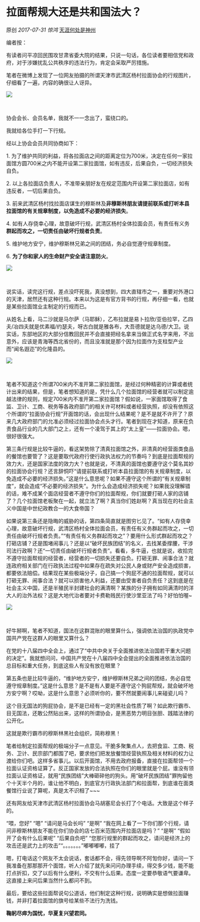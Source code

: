 # 拉面帮规大还是共和国法大？

原创 _2017-07-31_ _惊鸿_ [天涯何处是神州](https://mp.weixin.qq.com/s?__biz=MzIxNjUyODUyNg==&mid=2247485357&idx=1&sn=193a1ad580bdf16ac161863e16c84ab5&chksm=9786e44ca0f16d5a13d4e1cfa77aed1017b7d36eb17e46c7dc5ef142af338a1a671f42665874&scene=0&key=afe4bcd0b31e94f58fb6396f74b546da100e60a9ba57a14a636429d7b3ac94012023fcd738d3df6c0555583e2c2ba0d5d6c4ed0275054faf7ddff6526c8dbd6b321372017d17b45b083e3c69b665d53d&ascene=1&uin=MTQ4OTY5NzU3Ng%3D%3D&devicetype=Windows+UnKnow&version=62040549&pass_ticket=Q25O11xy5T4rXBqimrsIlFDIOQEtouEQjfgyvB6YVdDYqhVxCJOd0xHruuPmRaww&winzoom=1##)

编者按：

有读者问平凉回民围攻甘肃省委大院的结果，只说一句话，各位读者要相信党和政府，对于涉嫌扰乱公共秩序的违法行为，肯定会采取严厉措施。





笔者在微博上发现了一位网友拍摄的所谓天津市武清区杨村拉面协会的行规图片，仔细看了一遍，内容的确很让人讶异。

![](https://img.hacpai.com/e/138595d2725a410ca555db2b464784e8.jpeg)

​



协会会长、会员名单，我就不一一念出了，蛮绕口的。



我就给各位手打一下行规。



经以上协会会员共同协商如下：

1\. 为了维护共同的利益，将各拉面店之间的距离定位为700米，决定在任何一家拉面馆方圆700米之内不能开设第二家拉面馆，如有违反，后果自负，一切经济损失自负。

2\. 以上各拉面店负责人，不准带亲朋好友在规定范围内开设第二家拉面店，如有违反者，一切后果自负。

3\. 前来武清区杨村找拉面店谋生的穆斯林及**非穆斯林朋友请提前联系或打听本县拉面馆的有关规章制度，以免造成不必要的经济损失**。

4\. 如有人存侥幸心理，故意破坏行规，武清区杨村全体拉面会员，有责任有义务**群起而攻之，一切责任由破坏行规者负责**。

5\. 维护地方安宁，维护穆斯林兄弟之间的团结，务必自觉遵守规章制度。

6\. **为了你和家人的生命财产安全请注意防火**。

![](https://img.hacpai.com/e/807f73bf3f7b49058891bfde48d8b3c7.jpeg)

​



说实话，读完这行规，差点没吓死我，真没想到，四大直辖市之一，重要对外港口的天津，居然还有这种行规。本来以为这是有官方背书的行规，再仔细一看，也就是某些拉面馆业主制定的行规而已。



从姓名上看，马二沙就是马尔萨（马耶稣），乙布拉就是易卜拉欣/亚伯拉罕，乙四夫/冶四夫就是优素福/约瑟夫，呀古白就是雅各布，大吾德就是达乌德/大卫。说实话，东部地区的大部分信教回民并不会直接把经名拿来当做正式名字来用，不出意外，应该是青海等西北省份的，而且没准就是那个因为拉面作为支柱型产业而“闻名遐迩”的化隆县的。

![](https://img.hacpai.com/e/119ecca7d4b64e27acb28aecae5761a5.jpeg)

​



笔者不知道这个所谓700米内不准开第二家拉面馆，是经过何种精密的计算或者统计出来的结果，但是，笔者想知道的是，凭什么几个拉面馆的经营者就可以制定逾越法律的规则，规定700米内不准开第二家拉面馆？假如说，一家面馆取得了食监、卫计、工商、税务等各政府部门的相关许可材料或者经营执照，却没有依照这个所谓的“拉面协会行规”开面馆的话，会出现什么结果呢？是不是就不许开了？原来几大政府部门的允准必须经过拉面协会点头才行。笔者到现在才知道，原来在负责食品行业的几大部门之上，还有一个凌驾于其上的“太上皇”——拉面协会。嗯，很好很强大。



第三条行规是比较牛逼的，看这架势除了清真拉面馆之外，非清真的经营面类食品的餐馆也要管了？这是要取代政府行使行政执法权力的节奏吗？到底是拉面帮规的效力大，还是国家法度的效力大？也就是说，不清真的面馆也要遵守这个莫名其妙的拉面协会行规？还言辞恫吓“请提前联系或打听本县拉面馆的有关规章制度，以免造成不必要的经济损失。”这是什么意思呢？如果不遵守这个所谓的“有关规章制度”，就会造成“不必要的经济损失”。为什么会造成经济损失呢？如果我没理解错的话，难不成某个面店经营者不遵守你们的拉面帮规，你们就要打砸人家的店铺了？几个拉面馆老板聚在一起，就立法了啊？真当你们姓赵啊？真当现在的社会主义中国是中世纪政教合一的大食帝国？



如果说第三条还是隐晦的威胁的话，第四条简直就是图穷匕见了。“如有人存侥幸心理，故意破坏行规，武清区杨村全体拉面会员，有责任有义务群起而攻之，一切责任由破坏行规者负责。”“有责任有义务群起而攻之”？要用什么形式群起而攻之？打砸店铺？还是围堵闹事儿？还是以“破坏民族团结”的名义，去找某委撑腰，干涉司法行政啊？还“一切责任由破坏行规者负责”。看看，多牛逼，也就是说，收拾完不遵守拉面帮规的经营者，经营者的一切损失还要自负。打砸无罪、闹事合法？就连政府相关部门在行政执法过程中如果存在疏失对公民人身或财产安全造成损害，都要依法赔偿。结果现在某些极端分子，自己搞一个狗屁不通的拉面帮规，就可以打砸无罪、闹事合法？就可以损害他人利益，还要由受害者自负责任？这到底是在社会主义中国，还是半殖民半封建社会的满清啊？某族的分子拥有如同满清时的洋大人的治外法权？这是大地代治者要对卡费勒贱民行使沙里亚法了吗？好怕怕喔~

![](https://img.hacpai.com/e/2af8d9ac534b4b129a0d4db92d8a1996.jpeg)

​

好牛掰啊，笔者不知道，国法在这群混账的眼里算什么，强调依法治国的执政党中国共产党在这群人的眼里又算什么？



在党的十八届四中全会上，通过了“中共中央关于全面推进依法治国若干重大问题的决定”。我就想问问，中国共产党在十八届四中全会提出的全面推进依法治国的总目标和重大任务，到底这些人有没有放在眼里？



第五条也是比较牛逼的，“维护地方安宁，维护穆斯林兄弟之间的团结，务必自觉遵守规章制度。”这是什么意思？是不是有人要是不遵守这个狗屁帮规，就会破坏地方安宁啊？哎呦，这是什么意思？必须听你的，要不然就要闹事儿来碰瓷儿吗？



这个目无国法的狗屁协会，是不是已经有一定的黑社会性质了啊？如此欺行霸市、目无国法，还敢公然贴出来，这样的所谓协会，是黑恶势力明目张胆、践踏法律的公开化。



这就是欺行霸市的穆斯林黑社会组织，简称穆黑！



笔者给制定拉面帮规的极端分子一点意见。干脆多聚集点人，去把食监、工商、税务、卫计、民宗部门都围了吧，要求他们把发放餐馆经营执照及相关材料的权力让渡给你们吧。这样多省事儿。以后开面馆，不用去政府报备，直接在拉面帮领一个拉面认证资格证算了。反正国家发放的合法执照在你们的眼里就是个屁。谁没有领拉面认证资格证，就用“民族团结”大棒砸碎他的狗头。用“破坏民族团结”罪拘留他个十天半个月的，谁让他不明白，到底官方行政执法部门和拉面帮，到底谁在面类餐馆行业说了算呢，真是太不识相了~~~



还有网友给天津市武清区杨村拉面协会马胡塞尼会长打了个电话。大致是这个样子的。



“喂，您好” “嗯” “请问是马会长吗” “是啊” “我在网上看了一下你们那个行规，请问非穆斯林朋友不能在你们协会的店七百米范围内开拉面店是吗？” “是啊” “假如开了会有什么后果呢” “后果自负吧” “您那行规里的群起而攻之，请问是经济上的攻击还是武力上的攻击”“。。。。。。。”嘟嘟嘟嘟，挂了 



嗯，打电话这个网友不太会说话，套话都不会，得先领导啊不阿訇你好，请问一下我准备在那那那开个面馆，听人介绍了就先来问问办理手续，得交多少钱，能不能打点折扣，交了以后有什么便利，不交有什么后果。态度一定要恭敬语气要谦卑。这直接上来问后果当然什么都问不到。



最后，要给这些拉面帮说句公道话，他们制定这种行规，说明确实是想做拉面赚钱，并非打着拉面馆的旗号给某些不法行为洗钱。



**鞠躬尽瘁为国忧，华夏复兴望君同。**​​​​
